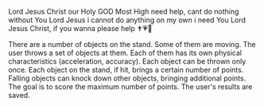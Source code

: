 Lord Jesus Christ our Holy GOD Most High need help, cant do nothing without You Lord Jesus i cannot do anything on my own i need You Lord Jesus Christ, if you wanna please help ✝️💗🙏

There are a number of objects on the stand. Some of them are moving. The user throws a set of objects at them. Each of them has its own physical characteristics (acceleration, accuracy). Each object can be thrown only once. Each object on the stand, if hit, brings a certain number of points. Falling objects can knock down other objects, bringing additional points. The goal is to score the maximum number of points. The user's results are saved.
